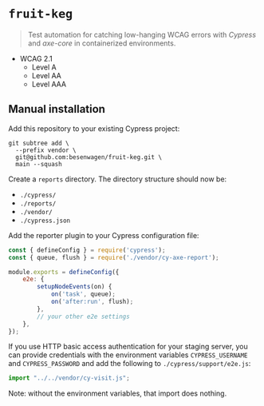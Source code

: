 # `fruit-keg`

> Test automation for catching low-hanging WCAG errors with
  _Cypress_ and _axe-core_ in containerized environments.

- WCAG 2.1
    - Level A
    - Level AA
    - Level AAA

## Manual installation

Add this repository to your existing Cypress project:

```shell
git subtree add \
  --prefix vendor \
  git@github.com:besenwagen/fruit-keg.git \
  main --squash
```

Create a `reports` directory. The directory structure should now be:

- `./cypress/`
- `./reports/`
- `./vendor/`
- `./cypress.json`

Add the reporter plugin to your Cypress configuration file:

```js
const { defineConfig } = require('cypress');
const { queue, flush } = require('./vendor/cy-axe-report');

module.exports = defineConfig({
	e2e: {
		setupNodeEvents(on) {
			on('task', queue);
			on('after:run', flush);
		},
		// your other e2e settings
	},
});
```

If you use HTTP basic access authentication for your staging server,
you can provide credentials with the environment variables
`CYPRESS_USERNAME` and `CYPRESS_PASSWORD` and add the following to
`./cypress/support/e2e.js`:

```js
import "../../vendor/cy-visit.js";
```

Note: without the environment variables, that import does nothing.
